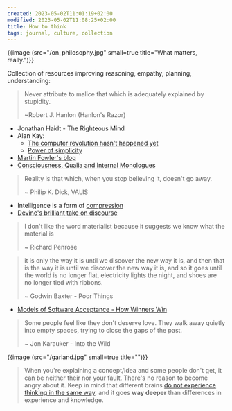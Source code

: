 ```yaml
---
created: 2023-05-02T11:01:19+02:00
modified: 2023-05-02T11:08:25+02:00
title: How to think
tags: journal, culture, collection
---
```


{{image (src="/on_philosophy.jpg" small=true title="What matters, really.")}}

Collection of resources improving reasoning, empathy, planning, understanding:

>Never attribute to malice that
>which is adequately explained
>by stupidity.
>
>~Robert J. Hanlon (Hanlon's Razor)

- Jonathan Haidt - The Righteous Mind
- Alan Kay:
    - [The computer revolution hasn't happened yet](https://invidious.baczek.me/watch?v=oKg1hTOQXoY)
    - [Power of simplicity](https://invidious.baczek.me/watch?v=NdSD07U5uBs)
- [Martin Fowler's blog](https://martinfowler.com/)
- [Consciousness, Qualia and Internal Monologues](https://youtu.be/qd1LG_2Fthk)

>Reality is that which, when you stop believing it, doesn't go away.
>
>~ Philip K. Dick, VALIS

- Intelligence is a form of [compression](http://prize.hutter1.net/)
- [Devine's brilliant take on
  discourse](https://wiki.xxiivv.com/site/discourse.html)

>I don't like the word materialist
>because it suggests we know
>what the material is 
>
>~ Richard Penrose

>it is only the way it is until we discover
>the new way it is, and then that is the way
>it is until we discover the new way it is,
>and so it goes until the world is no longer
>flat, electricity lights the night, and
>shoes are no longer tied with ribbons.
>
>~ Godwin Baxter - Poor Things

- [Models of Software Acceptance - How Winners Win](https://www.dreamsongs.com/Files/AcceptanceModels.pdf)

>Some people feel like they don't deserve love.
>They walk away quietly into empty spaces, trying
>to close the gaps of the past.
>
>~ Jon Karauker - Into the Wild

{{image (src="/garland.jpg" small=true title="")}}

>When you're explaining a concept/idea and some
>people don't get, it can be neither their nor your
>fault. There's no reason to become angry about it.
>Keep in mind that different brains [dó not experience thinking in the same way](https://gwern.net/doc/psychology/linguistics/2024-fedorenko.pdf), 
>and it goes **way deeper** than differences in
>experience and knowledge.
